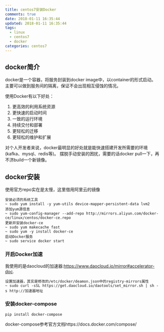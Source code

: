 ```yaml
---
title: centos7安装Docker
comments: true
date: 2018-01-11 16:35:44
updated: 2018-01-11 16:35:44
tags:
  - linux
  - centos7
  - docker
categories: centos7
---
```

## docker简介

docker是一个容器，将服务封装到docker image中，以container的形式启动。
主要可以做到服务间的隔离，保证不会出现相互侵蚀的情况。

使用Docker有以下好处：

1. 更高效的利用系统资源
2. 更快速的启动时间
3. 一致的运行环境
4. 持续交付和部署
5. 更轻松的迁移
6. 更轻松的维护和扩展

对个人开发者来说，docker最明显的好处就是能快速搭建开发所需要的环境(kafka、mysql、redis等)。
摆脱手动安装的困扰，需要的话docker pull一下，再不济build一个新镜像。

## docker安装

使用官方repo实在是太慢，这里借用阿里云的镜像
```
安装必须的系统工具
~ sudo yum install -y yum-utils device-mapper-persistent-data lvm2
添加yum源信息
~ sudo yum-config-manager --add-repo http://mirrors.aliyun.com/docker-ce/linux/centos/docker-ce.repo
更新并安装docker-ce
~ sudo yum makecache fast
~ sudo yum -y install docker-ce
启动Docker服务
~ sudo service docker start
```

### 开启Docker加速

我使用的是daocloud的加速器:https://www.daocloud.io/mirror#accelerator-doc.

```
设置加速器，其实是修改的/etc/docker/deamon.json中的registry-mirrors属性
~ sudo curl -sSL https://get.daocloud.io/daotools/set_mirror.sh | sh -s http://加速器地址
```

### 安装docker-compose

`pip install docker-compose`

docker-compose参考官方文档https://docs.docker.com/compose/

